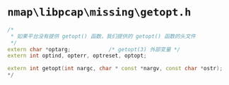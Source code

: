 # `nmap\libpcap\missing\getopt.h`

```cpp
/*
 * 如果平台没有提供 getopt() 函数，我们提供的 getopt() 函数的头文件
 */
extern char *optarg;            /* getopt(3) 外部变量 */
extern int optind, opterr, optreset, optopt;

extern int getopt(int nargc, char * const *nargv, const char *ostr);
*/ 
```